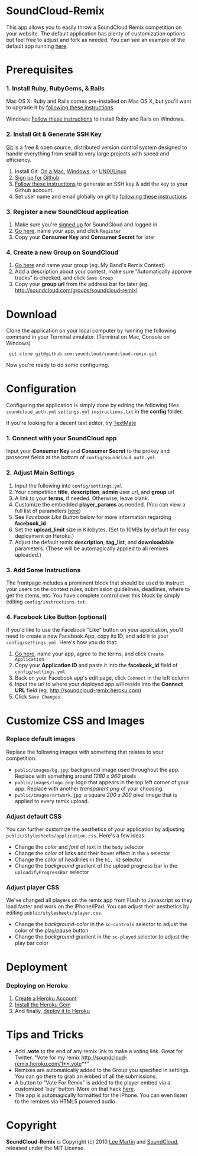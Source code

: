 # SoundCloud-Remix

This app allows you to easily throw a SoundCloud Remix competition on your website. The default application has plenty of customization options but feel free to adjust and fork as needed. You can see an example of the default app running [here](http://soundcloud-remix.heroku.com/).

# Prerequisites

### 1. Install Ruby, RubyGems, & Rails

Mac OS X: Ruby and Rails comes pre-installed on Mac OS X, but you'll want to upgrade it by [following these instructions](http://developer.apple.com/Tools/developonrailsleopard.html).

Windows: [Follow these instructions](http://wiki.rubyonrails.org/getting-started/installation/windows) to install Ruby and Rails on Windows.

### 2. Install Git & Generate SSH Key

[Git](http://git-scm.com/) is a free & open source, distributed version control system designed to handle everything from small to very large projects with speed and efficiency.

1. Install Git: [On a Mac](http://github.com/guides/get-git-on-mac), [Windows](http://code.google.com/p/msysgit/), or [UNIX/Linux](http://book.git-scm.com/2_installing_git.html) 
2. [Sign up for Github](https://github.com/signup/free)
3. [Follow these instructions](http://help.github.com/mac-key-setup/) to generate an SSH key & add the key to your Github account.
4. Set user name and email globally on git by [following these instructions](http://help.github.com/git-email-settings/)

### 3. Register a new SoundCloud application

1. Make sure you're [signed up](http://soundcloud.com/signup) for SoundCloud and logged in.
2. [Go here](http://soundcloud.com/you/apps/new), name your app, and click `Register`
3. Copy your **Consumer Key** and **Consumer Secret** for later

### 4. Create a new Group on SoundCloud

1. [Go here](http://soundcloud.com/groups/new) and name your group (eg. My Band's Remix Contest)
2. Add a description about your contest, make sure "Automatically approve tracks" is checked, and click `Save Group`
3. Copy your **group url** from the address bar for later (eg. http://soundcloud.com/groups/soundcloud-remix)

# Download

Clone the application on your local computer by running the following command in your Terminal emulator. (Terminal on Mac, Console on Windows)

     git clone git@github.com:soundcloud/soundcloud-remix.git

Now you're ready to do some configuring.

# Configuration

Configuring the application is simply done by editing the following files `soundcloud_auth.yml` `settings.yml` `instructions.txt` in the **config** folder.

If you're looking for a decent text editor, try [TextMate](http://macromates.com/)

### 1. Connect with your SoundCloud app

Input your **Consumer Key** and **Consumer Secret** to the prokey and prosecret fields at the bottom of `config/soundcloud_auth.yml`

### 2. Adjust Main Settings

1. Input the following into `config/settings.yml`
2. Your competition **title**, **description**, **admin** user url, and **group** url
3. A link to your **terms**, if needed. Otherwise, leave blank.
4. Customize the embedded **player_params** as needed. (You can view a full list of parameters [here](http://wiki.github.com/soundcloud/Widget-JS-API/widget-options))
5. See *Facebook Like Button* below for more information regarding **facebook_id**
6. Set the **upload_limit** size in Kilobytes. (Set to 10MBs by default for easy deployment on Heroku.)
7. Adjust the default remix **description**, **tag_list**, and **downloadable** parameters. (These will be automagically applied to all remixes uploaded.)

### 3. Add Some Instructions

The frontpage includes a prominent block that should be used to instruct your users on the contest rules, submission guidelines, deadlines, where to get the stems, etc. You have complete control over this block by simply editing `config/instructions.txt`

### 4. Facebook Like Button (optional)

If you'd like to use the Facebook "Like" button on your application, you'll need to create a new Facebook App, copy its ID, and add it to your `config/settings.yml`. Here's how you do that:

1. [Go here](http://www.facebook.com/developers/createapp.php), name your app, agree to the terms, and click `Create Application`
2. Copy your **Application ID** and paste it into the **facebook_id**  field of `config/settings.yml`
3. Back on your Facebook app's edit page, click `Connect` in the left column
4. Input the url to where your deployed app will reside into the **Connect URL** field (eg. http://soundcloud-remix.heroku.com)
5. Click `Save Changes`

# Customize CSS and Images

### Replace default images

Replace the following images with something that relates to your competition.

* `public/images/bg.jpg`: background image used throughout the app. Replace with something around _1280 x 960_ pixels
* `public/images/logo.png`: logo that appears in the top left corner of your app. Replace with another _transparent png_ of your choosing.
* `public/images/artwork.jpg`: a square _200 x 200_ pixel image that is applied to every remix upload.

### Adjust default CSS

You can further customize the aesthetics of your application by adjusting `public/stylesheets/application.css`. Here's a few ideas:

* Change the _color_ and _font_ of text in the `body` selector
* Change the _color_ of links and their hover effect in the `a` selector
* Change the _color_ of headlines in the `h1, h2` selector
* Change the _background_ gradient of the upload progress bar in the `uploadifyProgressBar` selector

### Adjust player CSS

We've changed all players on the remix app from Flash to Javascript so they load faster and work on the iPhone/iPad. You can adjust their aesthetics by editing `public/stylesheets/player.css`.

* Change the _background-color_ in the `sc-controls` selector to adjust the color of the play/pause button
* Change the _background_ gradient in the `sc-played` selector to adjust the play bar color

# Deployment

### Deploying on Heroku

1. [Create a Heroku Account](http://heroku.com/signup)
2. [Install the Heroku Gem](http://docs.heroku.com/heroku-command)
3. And finally, [deploy it to Heroku](http://docs.heroku.com/quickstart#getting-your-app-on-heroku)

# Tips and Tricks

* Add **.vote** to the end of any remix link to make a voting link. Great for Twitter. "Vote for my remix http://soundcloud-remix.heroku.com/1**.vote**"
* Remixes are automatically added to the Group you specified in settings. You can go there to grab an embed of all the submissions.
* A button to "Vote For Remix" is added to the player embed via a customized 'buy' button. More on that hack [here](http://blog.soundcloud.com/2010/06/25/buy-download-button/).
* The app is automagically formatted for the iPhone. You can even listen to the remixes via HTML5 powered audio.

# Copyright

**SoundCloud-Remix** is Copyright (c) 2010 [Lee Martin](http://Lee.Ma/rtin) and [SoundCloud](http://soundcloud.com), released under the MIT License.


